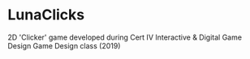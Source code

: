 # LunaClicks
2D 'Clicker' game developed during Cert IV Interactive &amp; Digital Game Design Game Design class (2019)
